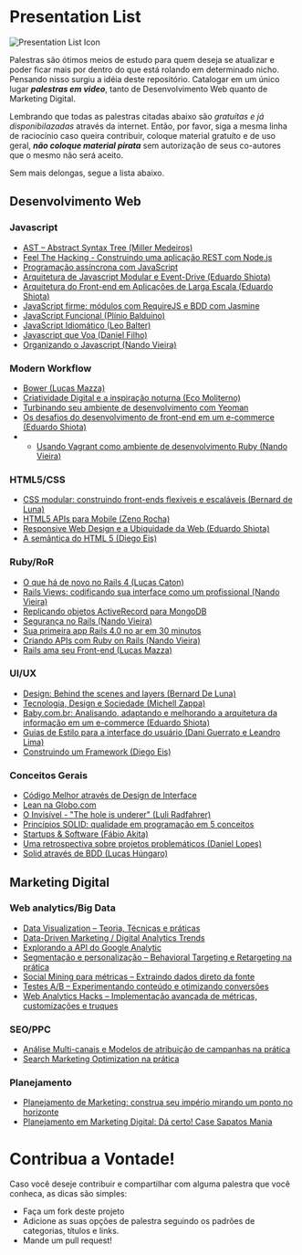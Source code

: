 Presentation List
=====

![Presentation List Icon](https://raw.github.com/pedronauck/presentation-list/master/icon.png)

Palestras são ótimos meios de estudo para quem deseja se atualizar e poder ficar mais por dentro do que está rolando em determinado nicho. Pensando nisso surgiu a idéia deste repositório. Catalogar em um único lugar ***palestras em video***, tanto de Desenvolvimento Web quanto de Marketing Digital.

Lembrando que todas as palestras citadas abaixo são *gratuítas e já disponibilazadas* através da internet. Então, por favor, siga a mesma linha de raciocínio caso queira contribuir, coloque material gratuíto e de uso geral, ***não coloque material pirata*** sem autorização de seus co-autores que o mesmo não será aceito.

Sem mais delongas, segue a lista abaixo.

## Desenvolvimento Web

### Javascript

* [AST – Abstract Syntax Tree (Miller Medeiros)](http://setemasters.imasters.com.br/conversas/ast-abstract-syntax-tree/)
* [Feel The Hacking - Construindo uma aplicação REST com Node.js](https://www.youtube.com/watch?v=V8lWtjbCKyA)
* [Programação assíncrona com JavaScript](http://www.infoq.com/br/presentations/programacao-assincrona-javascript)
* [Arquitetura de Javascript Modular e Event-Drive (Eduardo Shiota)](https://www.eventials.com/pt-br/locaweb/arquitetura-de-javascript-modular-e-event-driven/)
* [Arquitetura do Front-end em Aplicações de Larga Escala (Eduardo Shiota)](https://www.eventials.com/pt-br/locaweb/eduardo-shiota-yasuda-arquitetura-do-front-end-em-aplicacoes-de-larga-escala/)
* [JavaScript firme: módulos com RequireJS e BDD com Jasmine](http://www.infoq.com/br/presentations/javascript-firme)
* [JavaScript Funcional (Plínio Balduino)](http://setemasters.imasters.com.br/conversas/javascript-funcional/)
* [JavaScript Idiomático (Leo Balter)](http://setemasters.imasters.com.br/conversas/javascript-idiomatico/)
* [Javascript que Voa (Daniel Filho)](http://setemasters.imasters.com.br/conversas/javascript-que-voa/)
* [Organizando o Javascript (Nando Vieira)](https://www.youtube.com/watch?v=x9vDemjWmZQ)

### Modern Workflow

* [Bower (Lucas Mazza)](http://setemasters.imasters.com.br/conversas/bower/)
* [Criatividade Digital e a inspiração noturna (Eco Moliterno)](https://www.youtube.com/watch?v=44QZqfyEWNg)
* [Turbinando seu ambiente de desenvolvimento com Yeoman](http://www.infoq.com/br/presentations/desenvolvimento-yeoman)
* [Os desafios do desenvolvimento de front-end em um e-commerce (Eduardo Shiota)](https://www.youtube.com/watch?v=5abzSBa33l4)
* * [Usando Vagrant como ambiente de desenvolvimento Ruby (Nando Vieira)](https://www.eventials.com/pt-br/locaweb/usando-vagrant-como-ambiente-de-desenvolvimento-ruby/)

### HTML5/CSS

* [CSS modular: construindo front-ends flexíveis e escaláveis (Bernard de Luna)](http://www.infoq.com/br/presentations/css-modular)
* [HTML5 APIs para Mobile (Zeno Rocha)](https://www.youtube.com/watch?v=ncYj9Z8LwNM)
* [Responsive Web Design e a Ubiquidade da Web (Eduardo Shiota)](https://www.youtube.com/watch?v=9PQgEl8dOAY)
* [A semântica do HTML 5 (Diego Eis)](https://www.eventials.com/pt-br/locaweb/diego-eis-a-semantica-do-html-5/)

### Ruby/RoR

* [O que há de novo no Rails 4 (Lucas Caton)](https://www.eventials.com/pt-br/locaweb/o-que-ha-de-novo-no-rails-4-com-lucas-caton/)
* [Rails Views: codificando sua interface como um profissional (Nando Vieira)](https://www.eventials.com/pt-br/locaweb/rails-views-codificando-sua-interface-como-um-profissional/)
* [Replicando objetos ActiveRecord para MongoDB](https://www.eventials.com/pt-br/locaweb/replicando-objetos-activerecord-para-mongodb/)
* [Segurança no Rails (Nando Vieira)](https://www.youtube.com/watch?v=GPglTMw-2Hw)
* [Sua primeira app Rails 4.0 no ar em 30 minutos](https://www.eventials.com/pt-br/cafecomdevlondrina/cafecomdevlondrina-2/)
* [Criando APIs com Ruby on Rails (Nando Vieira)](http://www.infoq.com/br/presentations/criando-apis-ruby-on-rails)
* [Rails ama seu Front-end (Lucas Mazza)](https://www.eventials.com/pt-br/locaweb/rails-ama-seu-front-end/)

### UI/UX

* [Design: Behind the scenes and layers (Bernard De Luna)](https://www.eventials.com/pt-br/locaweb/design-behind-the-scenes-and-layers-com-bernard-de-luna/)
* [Tecnologia, Design e Sociedade (Michell Zappa)](https://www.youtube.com/watch?v=xqLXAKshEzQ)
* [Baby.com.br: Analisando, adaptando e melhorando a arquitetura da informação em um e-commerce (Eduardo Shiota)](https://www.youtube.com/watch?v=KlIGJM5X-fA)
* [Guias de Estilo para a interface do usuário (Dani Guerrato e Leandro Lima)](https://www.eventials.com/pt-br/locaweb/guias-de-estilo-para-a-interface-do-usuario/)
* [Construindo um Framework (Diego Eis)](https://www.eventials.com/pt-br/locaweb/construindo-um-framework/)

### Conceitos Gerais

* [Código Melhor através de Design de Interface](https://www.eventials.com/pt-br/locaweb/codigo-melhor-atraves-de-design-de-interface/)
* [Lean na Globo.com](http://www.infoq.com/br/presentations/usando-lean-globo-com)
* [O Invisível - "The hole is underer" (Luli Radfahrer)](https://www.youtube.com/watch?v=168jsIqMjs0)
* [Princípios SOLID: qualidade em programação em 5 conceitos](http://www.infoq.com/br/presentations/principios-solid)
* [Startups & Software (Fábio Akita)](https://www.eventials.com/pt-br/locaweb/startups-software-2/)
* [Uma retrospectiva sobre projetos problemáticos (Daniel Lopes)](https://www.eventials.com/pt-br/locaweb/daniel-lopes-uma-retrospectiva-sobre-projetos-problematicos/)
* [Solid através de BDD (Lucas Húngaro)](https://www.eventials.com/pt-br/locaweb/solid-atraves-de-bdd-um-guia-pratico-para-rubistas/)

## Marketing Digital

### Web analytics/Big Data

* [Data Visualization – Teoria, Técnicas e práticas](http://intercon.imasters.com.br/conteudo/data-visualization-teoria-tecnicas-e-praticas/)
* [Data-Driven Marketing / Digital Analytics Trends](http://intercon.imasters.com.br/conteudo/data-driven-marketing-digital-analytics-trends-futuro-das-metricas-otimizacao-e-inteligencia-de-negocios/)
* [Explorando a API do Google Analytic](http://intercon.imasters.com.br/conteudo/explorando-a-api-do-google-analytics/)
* [Segmentação e personalização – Behavioral Targeting e Retargeting na prática](http://intercon.imasters.com.br/conteudo/segmentacao-e-personalizacao-behavioral-targeting-e-retargeting-na-pratica/)
* [Social Mining para métricas – Extraindo dados direto da fonte](http://intercon.imasters.com.br/conteudo/social-mining-para-metricas-extraindo-dados-direto-da-fonte/)
* [Testes A/B – Experimentando conteúdo e otimizando conversões](http://intercon.imasters.com.br/conteudo/testes-ab-experimentando-conteudo-e-otimizando-conversoes/)
* [Web Analytics Hacks – Implementação avançada de métricas, customizações e truques](http://intercon.imasters.com.br/conteudo/web-analytics-hacks-implementacao-avancada-de-metricas-customizacoes-e-truques/)

### SEO/PPC

* [Análise Multi-canais e Modelos de atribuição de campanhas na prática](http://intercon.imasters.com.br/conteudo/analise-multi-canais-e-modelos-de-atribuicao-de-campanhas-na-pratica/)
* [Search Marketing Optimization na prática](http://intercon.imasters.com.br/conteudo/search-marketing-optimization-na-pratica/)

### Planejamento

* [Planejamento de Marketing: construa seu império mirando um ponto no horizonte](https://www.eventials.com/pt-br/paulaquintao/planejamento-de-marketing-construa-seu-imperio-mirando-um-horizonte-gratuita/)
* [Planejamento em Marketing Digital: Dá certo! Case Sapatos Mania](https://www.eventials.com/pt-br/empirica/planejamento-em-marketing-digital-da-certo-case-sapatos-mania/)

# Contribua a Vontade!

Caso você deseje contribuir e compartilhar com alguma palestra que você conheca, as dicas são simples:

* Faça um fork deste projeto
* Adicione as suas opções de palestra seguindo os padrões de categorias, títulos e links.
* Mande um pull request!
